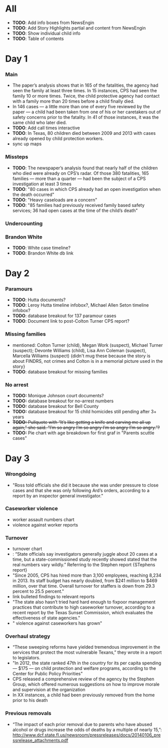 # All
- **TODO**: Add info boxes from NewsEngin
- **TODO**: Add Story Highlights partial and content from NewsEngin
- **TODO**: Show individual child info
- **TODO**: Table of contents

# Day 1

### Main
- The paper’s analysis shows that in 165 of the fatalities, the agency had seen the family at least three times. In 15 instances, CPS had seen the family 10 or more times. Twice, the child protective agency had contact with a family more than 20 times before a child finally died.
- In 146 cases — a little more than one of every five reviewed by the paper — a child had been taken from one of his or her caretakers out of safety concerns prior to the fatality. In 41 of those instances, it was the same child who later died.
- **TODO**: Add call times interactive
- **TODO**: In Texas, 80 children died between 2009 and 2013 with cases already opened by child protection workers.
- sync up maps

### Missteps
- **TODO**: The newspaper’s analysis found that nearly half of the children who died were already on CPS’s radar. Of those 380 fatalities, 165 families — more than a quarter — had been the subject of a CPS investigation at least 3 times
- **TODO**: "80 cases in which CPS already had an open investigation when the death occurred"
- **TODO**: "Heavy caseloads are a concern"
- **TODO**: "85 families had previously received family based safety services; 36 had open cases at the time of the child’s death"

### Undercounting

### Brandon White
- **TODO**: White case timeline?
- **TODO**: Brandon White db link

# Day 2

### Paramours
- **TODO**: Hutta documents?
- **TODO**: Leroy Hutta timeline infobox?, Michael Allen Seton timeline infobox?
- **TODO**: database breakout for 137 paramour cases
- **TODO**: Document link to post-Colton Turner CPS report?

### Missing families
- mentioned: Colton Turner (child), Megan Work (suspect), Michael Turner (suspect); Devonte Williams (child), Lisa Ann Coleman (suspect), Marcella Williams (suspect) {didn't mug these because the story is about FINDRS, not crimes and Colton is in a memorial picture used in the story}
- **TODO**: database breakout for missing families

### No arrest
- **TODO:** Monique Johnson court documents?
- **TODO:** database breakout for no-arrest numbers
- **TODO:** database breakout for Bell County
- **TODO:** database breakout for 15 child homicides still pending after 3+ years
- ~~**TODO:** Pullquote with “It’s like getting a knife and carving me all up again,” she said. “I’m so angry I’m so angry I’m so angry I’m so angry.”?~~
- **TODO:** Pie chart with age breakdown for first graf in "Parents scuttle cases"

# Day 3

### Wrongdoing
- "Ross told officials she did it because she was under pressure to close cases and that she was only following Ard’s orders, according to a report by an inspector general investigator."

### Caseworker violence
- worker assault numbers chart
- violence against worker reports

### Turnover
- turnover chart
- : “State officials say investigators generally juggle about 20 cases at a time, but a state-commissioned study recently showed stated that the real numbers vary wildly.” Referring to the Stephen report {STephens report}
- "Since 2005, CPS has hired more than 3,100 employees, reaching 8,234 in 2013. Its staff budget has nearly doubled, from $241 million to $469 million, over that time. Overall turnover for staffers is down from 29.3 percent to 25.5 percent."
- link bulleted findings to relevant reports
- "The state also hasn’t tried hard hard enough to fixpoor management practices that contribute to high caseworker turnover, according to a recent report by the Texas Sunset Commission, which evaluates the effectiveness of state agencies."
- " violence against caseworkers has grown"

### Overhaul strategy
- “These sweeping reforms have yielded tremendous improvement in the services that protect the most vulnerable Texans,” they wrote in a report to legislators.
- "In 2012, the state ranked 47th in the country for its per capita spending — $175 — on child protection and welfare programs, according to the Center for Public Policy Priorities"
- CPS released a comprehensive review of the agency by the Stephen Group, which offered numerous suggestions on how to improve morale and supervision at the organization
- In XX instances, a child had been previously removed from the home prior to his death

### Previous removals
- “The impact of each prior removal due to parents who have abused alcohol or drugs increase the odds of deaths by a multiple of nearly 15,”: http://www.dcf.state.fl.us/newsroom/pressreleases/docs/20140106_pressrelease_attachments.pdf
